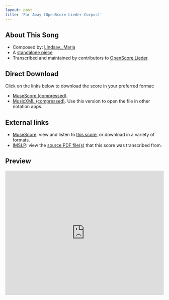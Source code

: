 ```yaml
---
layout: post
title: 'Far Away (OpenScore Lieder Corpus)'
---
```


## About This Song

- Composed by: [Lindsay,_Maria](https://fourscoreandmore.org/openscore/lieder/Lindsay,_Maria)
- A [standalone piece](https://fourscoreandmore.org/openscore/lieder/Lindsay,_Maria/_)
- Transcribed and maintained by contributors to [OpenScore Lieder].

[OpenScore Lieder]: https://musescore.com/openscore-lieder-corpus

## Direct Download

Click on the links below to download the score in your preferred format:
- [MuseScore (compressed)](https://github.com/openscore/lieder/blob/main/scores/Lindsay,_Maria/_/Far_Away/lc6609408.mscz?raw=true).
- [MusicXML (compressed)](https://github.com/openscore/lieder/blob/main/scores/Lindsay,_Maria/_/Far_Away/lc6609408.mxl?raw=true). Use this version to open the file in other notation apps.

## External links

- [MuseScore]: view and listen to [this score][MuseScore], or download in a variety of formats.
- [IMSLP]: view the [source PDF file(s)][IMSLP] that this score was transcribed from.

[MuseScore]: https://musescore.com/score/6609408
[IMSLP]: https://imslp.org/wiki/Special:ReverseLookup/661318

## Preview

<iframe width="100%" height="394" src="https://musescore.com/openscore-lieder-corpus/scores/6609408/embed" frameborder="0" allowfullscreen allow="autoplay; fullscreen"></iframe>
